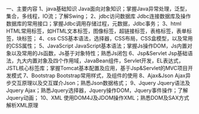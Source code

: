 一、主要内容
1、java基础知识
  Java面向对象知识；掌握Java异常处理，泛型，集合，多线程，IO流；了解Swing；
2、jdbc访问数据库
  Jdbc连接数据库及操作数据库的常用接口；掌握Jdbc调用存储过程，元数据，Jdbc事务；
3、html
  HTML常用标签，如HTML文本标签，图像标签，超链接标签，表格标签，表单标签，块标签；
4、css
  CSS基本语法，选择器，CSS布局，CSS盒模型，以及常用的CSS属性；
5、JavaScript
  JavaScript基本语法；掌握Js操作DOM，Js内置对象以及常用的Js函数，Js基于对象特性；熟悉Js闭包
6、Jsp&Servlet
  Jsp基础语法，九大内置对象及四个作用域，JavaBean组件，Servlet开发，EL表达式，JSTL核心标签库；掌握Tomcat基本配置及应用，基于Jsp&Servlet的MVC项目开发模式
7、Bootstrap
  Bootstrap常用样式，及组件的使用
8、Ajax&Json
  Ajax异步交互原理以及交互媒介Json；熟悉Json数据格式；
9、Jquery
  Jquery语法及Jquery Ajax；熟悉Jquery选择器，Jquery操作DOM，Jquery事件操作；了解Jquery动画；
10、XML
  使用DOM4J及JDOM操作XML；熟悉DOM及SAX方式解析XML原理
